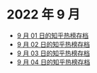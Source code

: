 # 2022 年 9 月

+ [9 月 01 日的知乎热榜存档](/2022-9/01)
+ [9 月 02 日的知乎热榜存档](/2022-9/02)
+ [9 月 03 日的知乎热榜存档](/2022-9/03)
+ [9 月 04 日的知乎热榜存档](/2022-9/04)
